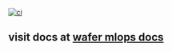 [![ci](https://github.com/c17hawke/wafer_mlops_docs/actions/workflows/ci.yml/badge.svg?branch=main)](https://github.com/c17hawke/wafer_mlops_docs/actions/workflows/ci.yml)

## visit docs at [wafer mlops docs](https://c17hawke.github.io/wafer_mlops_docs/)

